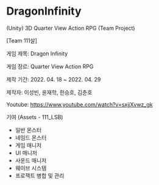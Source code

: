 # DragonInfinity

(Unity) 3D Quarter View Action RPG (Team Project)

[Team 111살]

게임 제목: Dragon Infinity

게임 장르: Quarter View Action RPG

제작 기간: 2022. 04. 18 ~ 2022. 04. 29

제작자: 이성빈, 윤재학, 한승호, 김춘호

Youtube: https://www.youtube.com/watch?v=sxjjXvwz_gk

기여 (Assets - 111_LSB)

- 일반 몬스터
- 네임드 몬스터
- 게임 매니저
- UI 매니저
- 사운드 매니저
- 웨이브 시스템
- 프로젝트 병합 및 관리
